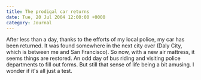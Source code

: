 ```yaml
---
title: The prodigal car returns
date: Tue, 20 Jul 2004 12:00:00 +0000
category: Journal
---
```


After less than a day, thanks to the efforts of my local police, my car
has been returned.  It was found somewhere in the next city over (Daly
City, which is between me and San Francisco).  So now, with a new air
mattress, it seems things are restored.  An odd day of bus riding and
visiting police departments to fill out forms.  But still that sense of
life being a bit amusing.  I wonder if it's all just a test.


